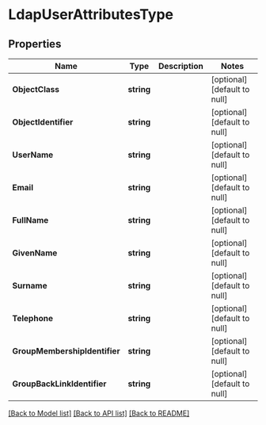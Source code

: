 # LdapUserAttributesType

## Properties
Name | Type | Description | Notes
------------ | ------------- | ------------- | -------------
**ObjectClass** | **string** |  | [optional] [default to null]
**ObjectIdentifier** | **string** |  | [optional] [default to null]
**UserName** | **string** |  | [optional] [default to null]
**Email** | **string** |  | [optional] [default to null]
**FullName** | **string** |  | [optional] [default to null]
**GivenName** | **string** |  | [optional] [default to null]
**Surname** | **string** |  | [optional] [default to null]
**Telephone** | **string** |  | [optional] [default to null]
**GroupMembershipIdentifier** | **string** |  | [optional] [default to null]
**GroupBackLinkIdentifier** | **string** |  | [optional] [default to null]

[[Back to Model list]](../README.md#documentation-for-models) [[Back to API list]](../README.md#documentation-for-api-endpoints) [[Back to README]](../README.md)


